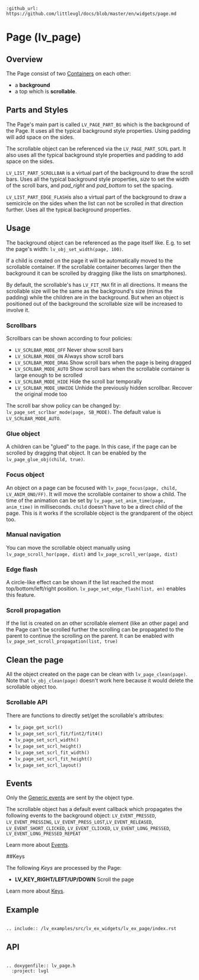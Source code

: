 ```eval_rst
:github_url: https://github.com/littlevgl/docs/blob/master/en/widgets/page.md
```
# Page (lv_page)

## Overview

The Page consist of two [Containers](/widget/cont) on each other: 
- a **background**
- a top which is **scrollable**. 

## Parts and Styles

The Page's main part is called `LV_PAGE_PART_BG` which is the background of the Page. It uses all the typical background style properties. Using padding will add space on the sides.

The scrollable object can be referenced via the `LV_PAGE_PART_SCRL` part. It also uses all the typical background style properties and padding to add space on the sides.


`LV_LIST_PART_SCROLLBAR` is a virtual part of the background to draw the scroll bars. Uses all the typical background style properties, *size* to set the width of the scroll bars, and *pad_right* and *pad_bottom* to set the spacing.

`LV_LIST_PART_EDGE_FLASH`is also a virtual part of the background to draw a semicircle on the sides when the list can not be scrolled in that direction further. Uses all the typical background properties.

## Usage

The background object can be referenced as the page itself like. E.g. to set the page's width: `lv_obj_set_width(page, 100)`.

If a child is created on the page it will be automatically moved to the scrollable container. 
If the scrollable container becomes larger then the background it can be scrolled by dragging (like the lists on smartphones).

By default, the scrollable's has `LV_FIT_MAX` fit in all directions. 
It means the scrollable size will be the same as the background's size (minus the padding) while the children are in the background. 
But when an object is positioned out of the background the scrollable size will be increased to involve it.
  
### Scrollbars
 
Scrollbars can be shown according to four policies:
- `LV_SCRLBAR_MODE_OFF` Never show scroll bars
- `LV_SCRLBAR_MODE_ON` Always show scroll bars
- `LV_SCRLBAR_MODE_DRAG` Show scroll bars when the page is being dragged
- `LV_SCRLBAR_MODE_AUTO` Show scroll bars when the scrollable container is large enough to be scrolled
- `LV_SCRLBAR_MODE_HIDE` Hide the scroll bar temporally
- `LV_SCRLBAR_MODE_UNHIDE`  Unhide the previously hidden scrollbar. Recover the original mode too

The scroll bar show policy can be changed by: `lv_page_set_scrlbar_mode(page, SB_MODE)`. The default value is `LV_SCRLBAR_MODE_AUTO`.


### Glue object
A children can be "glued" to the page. In this case, if the page can be scrolled by dragging that object. 
It can be enabled by the `lv_page_glue_obj(child, true)`.

### Focus object
An object on a page can be focused with `lv_page_focus(page, child, LV_ANIM_ONO/FF)`.
It will move the scrollable container to show a child. The time of the animation can be set by `lv_page_set_anim_time(page, anim_time)` in milliseconds.
`child` doesn't have to be a direct child of the page. This is it works if the scrollable object is the grandparent of the object too.

### Manual navigation
You can move the scrollable object manually using `lv_page_scroll_hor(page, dist)` and `lv_page_scroll_ver(page, dist)`

### Edge flash
A circle-like effect can be shown if the list reached the most top/bottom/left/right position. `lv_page_set_edge_flash(list, en)` enables this feature.

### Scroll propagation

If the list is created on an other scrollable element (like an other page) and the Page can't be scrolled further the scrolling can be propagated to the parent to continue the scrolling on the parent. 
It can be enabled with `lv_page_set_scroll_propagation(list, true)`

## Clean the page
All the object created on the page can be clean with `lv_page_clean(page)`. Note that `lv_obj_clean(page)` doesn't work here because it would delete the scrollable object too.

### Scrollable API
There are functions to directly set/get the scrollable's attributes: 
- `lv_page_get_scrl()`
- `lv_page_set_scrl_fit/fint2/fit4()`
- `lv_page_set_scrl_width()`
- `lv_page_set_scrl_height()`
- `lv_page_set_scrl_fit_width()`
- `lv_page_set_scrl_fit_height()`
- `lv_page_set_scrl_layout()`

## Events
Only the [Generic events](/overview/event.html#generic-events) are sent by the object type.

The scrollable object has a default event callback which propagates the following events to the background object:
`LV_EVENT_PRESSED`, `LV_EVENT_PRESSING`, `LV_EVENT_PRESS_LOST`,`LV_EVENT_RELEASED`, `LV_EVENT_SHORT_CLICKED`, `LV_EVENT_CLICKED`, `LV_EVENT_LONG_PRESSED`, `LV_EVENT_LONG_PRESSED_REPEAT` 

Learn more about [Events](/overview/event).

##Keys

The following *Keys* are processed by the Page:
- **LV_KEY_RIGHT/LEFT/UP/DOWN** Scroll the page

Learn more about [Keys](/overview/indev).

## Example

```eval_rst

.. include:: /lv_examples/src/lv_ex_widgets/lv_ex_page/index.rst

```

## API 

```eval_rst

.. doxygenfile:: lv_page.h
  :project: lvgl
        
```
